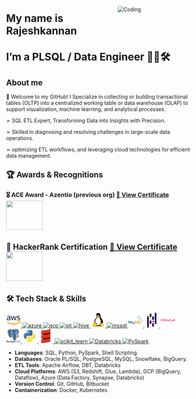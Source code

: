 ###
<img align="right" alt="Coding" width="200" src="https://miro.medium.com/v2/resize:fit:679/1*zVnWJtyGOX_kUIDm6ccCfQ.gif">
<h1 align="left">My name is Rajeshkannan <br> <br> I’m a PLSQL / Data Engineer 💾🔢🛠️</h1>

<h2 align="left">About me</h2>

🚀 Welcome to my GitHub! I Specialize in collecting or building transactional tables (OLTP) into a centralized working table or data warehouse (OLAP) to support visualization, machine learning, and analytical processes.

➢   SQL ETL Expert, Transforming Data into Insights with Precision.

➢   Skilled in diagnosing and resolving challenges in large-scale data operations.

➢  optimizing ETL workflows, and leveraging cloud technologies for efficient data management.

## 🏆 Awards & Recognitions

### 🎖️ ACE Award - Azentio (previous org) [🔗 View Certificate](https://github.com/user-attachments/assets/68472c92-5628-4387-a09e-78249f2eb1f9)<img src="https://github.com/user-attachments/assets/68472c92-5628-4387-a09e-78249f2eb1f9" width="100" height="80">

## 📜 HackerRank Certification  [🔗 View Certificate](https://www.hackerrank.com/certificates/d61b2f78514e) <img src="https://github.com/user-attachments/assets/df31c3c4-0553-418a-be3e-6507e82fd8da" width="100" height="80">
  

## 🛠️ Tech Stack & Skills 
<p align="left"> 
  <a href="https://aws.amazon.com" target="_blank" rel="noreferrer"> <img src="https://raw.githubusercontent.com/devicons/devicon/master/icons/amazonwebservices/amazonwebservices-original-wordmark.svg" alt="aws" width="40" height="40"/> </a> 
  <a href="https://azure.microsoft.com/en-in/" target="_blank" rel="noreferrer"> <img src="https://www.vectorlogo.zone/logos/microsoft_azure/microsoft_azure-icon.svg" alt="azure" width="40" height="40"/> </a> 
  <a href="https://cloud.google.com" target="_blank" rel="noreferrer"> <img src="https://www.vectorlogo.zone/logos/google_cloud/google_cloud-icon.svg" alt="gcp" width="40" height="40"/> </a> 
  <a href="https://git-scm.com/" target="_blank" rel="noreferrer"> <img src="https://www.vectorlogo.zone/logos/git-scm/git-scm-icon.svg" alt="git" width="40" height="40"/> </a>
  <a href="https://hive.apache.org/" target="_blank" rel="noreferrer"> <img src="https://www.vectorlogo.zone/logos/apache_hive/apache_hive-icon.svg" alt="hive" width="40" height="40"/> </a> 
  <a href="https://www.linux.org/" target="_blank" rel="noreferrer"> <img src="https://raw.githubusercontent.com/devicons/devicon/master/icons/linux/linux-original.svg" alt="linux" width="40" height="40"/> </a> <a href="https://www.microsoft.com/en-us/sql-server" target="_blank" rel="noreferrer"> <img src="https://www.svgrepo.com/show/303229/microsoft-sql-server-logo.svg" alt="mssql" width="40" height="40"/> </a> 
  <a href="https://www.mysql.com/" target="_blank" rel="noreferrer"> <img src="https://raw.githubusercontent.com/devicons/devicon/master/icons/mysql/mysql-original-wordmark.svg" alt="mysql" width="40" height="40"/> </a> 
  <a href="https://pandas.pydata.org/" target="_blank" rel="noreferrer"> <img src="https://raw.githubusercontent.com/devicons/devicon/2ae2a900d2f041da66e950e4d48052658d850630/icons/pandas/pandas-original.svg" alt="pandas" width="40" height="40"/> </a> 
<!-- Oracle -->
  <a href="https://www.oracle.com/database/" target="_blank" rel="noreferrer">
    <img src="https://raw.githubusercontent.com/devicons/devicon/master/icons/oracle/oracle-original.svg" alt="Oracle" width="40" height="40"/>
  </a>
  <a href="https://www.postgresql.org" target="_blank" rel="noreferrer"> <img src="https://raw.githubusercontent.com/devicons/devicon/master/icons/postgresql/postgresql-original-wordmark.svg" alt="postgresql" width="40" height="40"/> </a> 
  <a href="https://www.python.org" target="_blank" rel="noreferrer"> <img src="https://raw.githubusercontent.com/devicons/devicon/master/icons/python/python-original.svg" alt="python" width="40" height="40"/> </a> 
  <a href="https://www.scala-lang.org" target="_blank" rel="noreferrer"> <img src="https://raw.githubusercontent.com/devicons/devicon/master/icons/scala/scala-original.svg" alt="scala" width="40" height="40"/> </a> 
  <a href="https://scikit-learn.org/" target="_blank" rel="noreferrer"> <img src="https://upload.wikimedia.org/wikipedia/commons/0/05/Scikit_learn_logo_small.svg" alt="scikit_learn" width="40" height="40"/> </a> 

  
  <!-- Databricks -->
  <a href="https://www.databricks.com/" target="_blank" rel="noreferrer">
    <img src="https://upload.wikimedia.org/wikipedia/commons/6/63/Databricks_Logo.png" alt="Databricks" width="40" height="40"/>
  </a>

 <!-- PySpark -->
  <a href="https://spark.apache.org/docs/latest/api/python/" target="_blank" rel="noreferrer">
    <img src="https://upload.wikimedia.org/wikipedia/commons/f/f3/Apache_Spark_logo.svg" alt="PySpark" width="40" height="40"/>
  </a>
</p>

- **Languages**: SQL, Python, PySpark, Shell Scripting  
- **Databases**: Oracle PL/SQL, PostgreSQL, MySQL, Snowflake, BigQuery. 
- **ETL Tools**: Apache Airflow, DBT, Databricks  
- **Cloud Platforms**: AWS (S3, Redshift, Glue, Lambda), GCP (BigQuery, Dataflow), Azure (Data Factory, Synapse, Databricks)  
- **Version Control**: Git, GitHub, Bitbucket  
- **Containerization**: Docker, Kubernetes  



